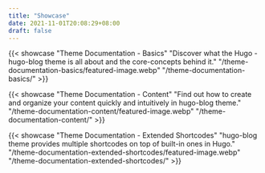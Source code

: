 ```yaml
---
title: "Showcase"
date: 2021-11-01T20:08:29+08:00
draft: false
---
```


{{< showcase "Theme Documentation - Basics" "Discover what the Hugo - hugo-blog theme is all about and the core-concepts behind it." "/theme-documentation-basics/featured-image.webp" "/theme-documentation-basics/" >}}

{{< showcase "Theme Documentation - Content" "Find out how to create and organize your content quickly and intuitively in hugo-blog theme." "/theme-documentation-content/featured-image.webp" "/theme-documentation-content/" >}}

{{< showcase "Theme Documentation - Extended Shortcodes" "hugo-blog theme provides multiple shortcodes on top of built-in ones in Hugo." "/theme-documentation-extended-shortcodes/featured-image.webp" "/theme-documentation-extended-shortcodes/" >}}
